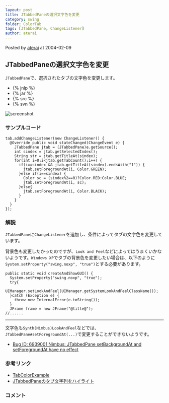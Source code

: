 ```yaml
---
layout: post
title: JTabbedPaneの選択文字色を変更
category: swing
folder: ColorTab
tags: [JTabbedPane, ChangeListener]
author: aterai
---
```


Posted by [aterai](http://terai.xrea.jp/aterai.html) at 2004-02-09

## JTabbedPaneの選択文字色を変更
`JTabbedPane`で、選択されたタブの文字色を変更します。

- {% jnlp %}
- {% jar %}
- {% src %}
- {% svn %}

<!-- dummy comment line for breaking list -->

![screenshot](http://lh5.ggpht.com/_9Z4BYR88imo/TQTJo7nZnbI/AAAAAAAAAUs/6SU2JG2B0t0/s800/ColorTab.png)

### サンプルコード
<pre class="prettyprint"><code>tab.addChangeListener(new ChangeListener() {
  @Override public void stateChanged(ChangeEvent e) {
    JTabbedPane jtab = (JTabbedPane)e.getSource();
    int sindex = jtab.getSelectedIndex();
    String str = jtab.getTitleAt(sindex);
    for(int i=0;i&lt;jtab.getTabCount();i++) {
      if(i==sindex &amp;&amp; jtab.getTitleAt(sindex).endsWith("1")) {
        jtab.setForegroundAt(i, Color.GREEN);
      }else if(i==sindex) {
        Color sc = (sindex%2==0)?Color.RED:Color.BLUE;
        jtab.setForegroundAt(i, sc);
      }else{
        jtab.setForegroundAt(i, Color.BLACK);
      }
    }
  }
});
</code></pre>

### 解説
`JTabbedPane`に`ChangeListener`を追加し、条件によってタブの文字色を変更しています。

背景色も変更したかったのですが、`Look and Feel`などによってはうまくいかないようです。`Windows XP`でタブの背景色を変更したい場合は、以下のように`System.setProperty("swing.noxp", "true")`とする必要があります。

<pre class="prettyprint"><code>public static void createAndShowGUI() {
  System.setProperty("swing.noxp", "true");
  try{
    UIManager.setLookAndFeel(UIManager.getSystemLookAndFeelClassName());
  }catch (Exception e) {
    throw new InternalError(e.toString());
  }
  JFrame frame = new JFrame("@title@");
//......
</code></pre>

- - - -
文字色も`Synth(Nimbus)LookAndFeel`などでは、`JTabbedPane#setForegroundAt(...)`で変更することができないようです。

- [Bug ID: 6939001 Nimbus: JTabbedPane setBackgroundAt and setForegroundAt have no effect](http://bugs.sun.com/bugdatabase/view_bug.do?bug_id=6939001)

<!-- dummy comment line for breaking list -->

### 参考リンク
- [TabColorExample](http://www.crionics.com/products/opensource/faq/swing_ex/JTabbedPaneExamples1.html)
- [JTabbedPaneのタブ文字列をハイライト](http://terai.xrea.jp/Swing/TabTitleHighlight.html)

<!-- dummy comment line for breaking list -->

### コメント
